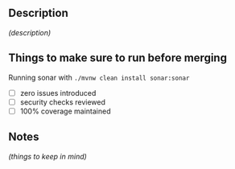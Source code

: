 ## Description
*(description)*

## Things to make sure to run before merging

Running sonar with `./mvnw clean install sonar:sonar`
- [ ] zero issues introduced
- [ ] security checks reviewed
- [ ] 100% coverage maintained

## Notes
*(things to keep in mind)*

